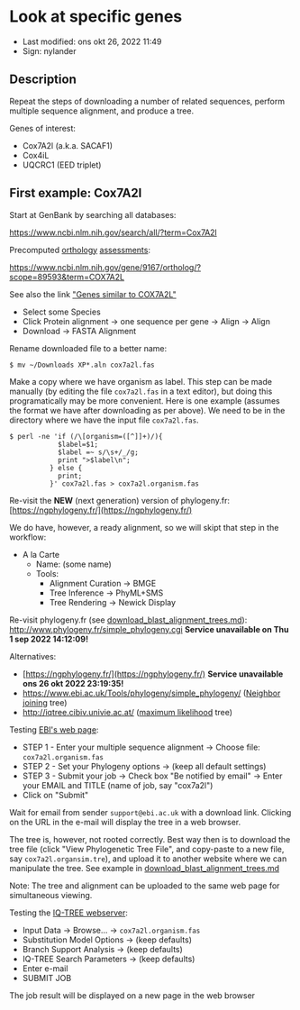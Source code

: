 # Look at specific genes

- Last modified: ons okt 26, 2022  11:49
- Sign: nylander

## Description

Repeat the steps of downloading a number of related sequences,
perform multiple sequence alignment, and produce a tree.

Genes of interest:

- Cox7A2l (a.k.a. SACAF1)
- Cox4iL
- UQCRC1 (EED triplet)

## First example: Cox7A2l

Start at GenBank by searching all databases:

<https://www.ncbi.nlm.nih.gov/search/all/?term=Cox7A2l>

Precomputed
[orthology](https://en.wikipedia.org/wiki/Sequence_homology#Orthology)
[assessments](https://www.ncbi.nlm.nih.gov/kis/info/how-are-orthologs-calculated/):

<https://www.ncbi.nlm.nih.gov/gene/9167/ortholog/?scope=89593&term=COX7A2L>

See also the link ["Genes similar to COX7A2L"](https://www.ncbi.nlm.nih.gov/gene/9167/ortholog/similargenes/)

- Select some Species
- Click Protein alignment -> one sequence per gene -> Align -> Align
- Download -> FASTA Alignment

Rename downloaded file to a better name:

    $ mv ~/Downloads XP*.aln cox7a2l.fas

Make a copy where we have organism as label. This step can be made manually (by
editing the file `cox7a2l.fas` in a text editor), but doing this
programatically may be more convenient. Here is one example (assumes the format
we have after downloading as per above). We need to be in the directory where
we have the input file `cox7a2l.fas`.

    $ perl -ne 'if (/\[organism=([^]]+)/){
                $label=$1;
                $label =~ s/\s+/_/g;
                print ">$label\n";
              } else {
                print;
              }' cox7a2l.fas > cox7a2l.organism.fas


Re-visit the **NEW** (next generation) version of phylogeny.fr:
[https://ngphylogeny.fr/](https://ngphylogeny.fr/)

We do have, however, a ready alignment, so we will skipt that step in the workflow:

- A la Carte
    - Name: (some name)
    - Tools:
        - Alignment Curation -> BMGE
        - Tree Inference -> PhyML+SMS
        - Tree Rendering -> Newick Display



Re-visit phylogeny.fr (see
[download_blast_alignment_trees.md](download_blast_alignment_trees.md)):
<http://www.phylogeny.fr/simple_phylogeny.cgi> **Service unavailable on Thu 1
sep 2022 14:12:09!**

Alternatives:

- [https://ngphylogeny.fr/](https://ngphylogeny.fr/) **Service unavailable ons 26 okt 2022 23:19:35!**
- <https://www.ebi.ac.uk/Tools/phylogeny/simple_phylogeny/> ([Neighbor
  joining](https://en.wikipedia.org/wiki/Neighbor_joining) tree)
- <http://iqtree.cibiv.univie.ac.at/> ([maximum
  likelihood](https://en.wikipedia.org/wiki/Computational_phylogenetics#Maximum_likelihood)
  tree)

Testing [EBI's web page](https://www.ebi.ac.uk/Tools/phylogeny/simple_phylogeny/):

- STEP 1 - Enter your multiple sequence alignment -> Choose file:
  `cox7a2l.organism.fas`
- STEP 2 - Set your Phylogeny options -> (keep all default settings)
- STEP 3 - Submit your job -> Check box "Be notified by email" -> Enter your
  EMAIL and TITLE (name of job, say "cox7a2l")
- Click on "Submit"

Wait for email from sender `support@ebi.ac.uk` with a download link.
Clicking on the URL in the e-mail will display the tree in a web browser.

The tree is, however, not rooted correctly. Best way then is to download the
tree file (click "View Phylogenetic Tree File", and copy-paste to a new file,
say `cox7a2l.organsim.tre`), and upload it to another website where we can
manipulate the tree.  See example in
[download_blast_alignment_trees.md](download_blast_alignment_trees.md)

Note: The tree and alignment can be uploaded to the same web page for
simultaneous viewing.

Testing the [IQ-TREE webserver](http://iqtree.cibiv.univie.ac.at/):

- Input Data -> Browse... -> `cox7a2l.organism.fas`
- Substitution Model Options -> (keep defaults)
- Branch Support Analysis ->  (keep defaults)
- IQ-TREE Search Parameters -> (keep defaults)
- Enter e-mail
- SUBMIT JOB

The job result will be displayed on a new page in the web browser

